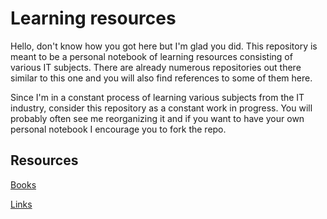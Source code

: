# Learning resources
Hello, don't know how you got here but I'm glad you did. 
This repository is meant to be a personal notebook of learning resources consisting of various IT subjects.
There are already numerous repositories out there similar to this one and you will also find references to some of them here.

Since I'm in a constant process of learning various subjects from the IT industry, consider this repository as a constant work in progress.
You will probably often see me reorganizing it and if you want to have your own personal notebook I encourage you to fork the repo.

## Resources

[Books](BOOKS.md)

[Links](LINKS.md)